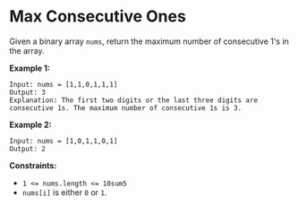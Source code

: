 <h1>  Max Consecutive Ones </h1>


Given a binary array `nums`, return the maximum number of consecutive 1's in the array.

<b>Example 1:</b>
```
Input: nums = [1,1,0,1,1,1]
Output: 3
Explanation: The first two digits or the last three digits are consecutive 1s. The maximum number of consecutive 1s is 3.
```

<b>Example 2:</b>
```
Input: nums = [1,0,1,1,0,1]
Output: 2
```
<b>Constraints:</b>
- `1 <= nums.length <= 10sum5`
- `nums[i]` is either `0` or `1`.


